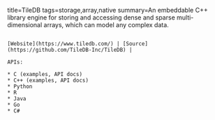 title=TileDB
tags=storage,array,native
summary=An embeddable C++ library engine for storing and accessing dense and sparse multi-dimensional arrays, which can model any complex data.
~~~~~~

[Website](https://www.tiledb.com/) | [Source](https://github.com/TileDB-Inc/TileDB) | 

APIs:

* C (examples, API docs)
* C++ (examples, API docs)
* Python
* R
* Java
* Go
* C#


